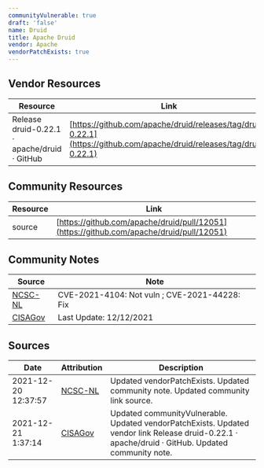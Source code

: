 ```yaml
---
communityVulnerable: true
draft: 'false'
name: Druid
title: Apache Druid
vendor: Apache
vendorPatchExists: true
---
```


## Vendor Resources
| Resource | Link |
| --- | --- |
| Release druid-0.22.1 · apache/druid · GitHub | [https://github.com/apache/druid/releases/tag/druid-0.22.1](https://github.com/apache/druid/releases/tag/druid-0.22.1) |

## Community Resources
| Resource | Link |
| --- | --- |
| source | [https://github.com/apache/druid/pull/12051](https://github.com/apache/druid/pull/12051) |

## Community Notes
| Source | Note |
| --- | --- |
| [NCSC-NL](https://github.com/NCSC-NL/log4shell/blob/main/software/README.md) | CVE-2021-4104: Not vuln ; CVE-2021-44228: Fix </ul> |
| [CISAGov](https://raw.githubusercontent.com/cisagov/log4j-affected-db/develop/README.md) | Last Update: 12/12/2021 |

## Sources
| Date | Attribution | Description |
| --- | --- | --- |
| 2021-12-20 12:37:57 | [NCSC-NL](https://github.com/NCSC-NL/log4shell/blob/main/software/README.md) | Updated vendorPatchExists. Updated community note. Updated community link source.  |
| 2021-12-21 1:37:14 | [CISAGov](https://raw.githubusercontent.com/cisagov/log4j-affected-db/develop/README.md) | Updated communityVulnerable. Updated vendorPatchExists. Updated vendor link Release druid-0.22.1 · apache/druid · GitHub. Updated community note.  |
